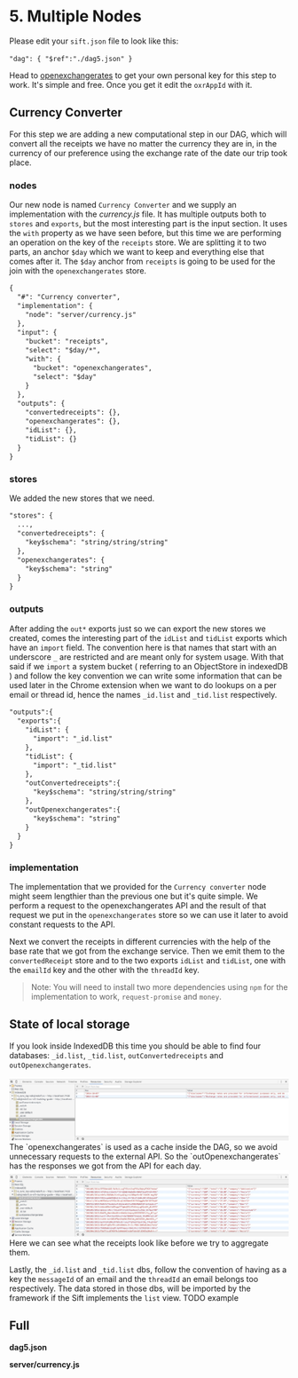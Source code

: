 # 5. Multiple Nodes

Please edit your `sift.json` file to look like this:

`"dag": { "$ref":"./dag5.json" }`

Head to [openexchangerates](http://openexchangerates.org) to get your own personal key for this step to work. It's simple and free. Once you get it edit the `oxrAppId` with it.

## Currency Converter

For this step we are adding  a new computational step in our DAG, which will convert all the receipts we have no matter the currency they are in, in the currency of our preference using the exchange rate of the date our trip took place.

### nodes

Our new node is named `Currency Converter` and we supply an implementation with the _currency.js_ file. It has multiple outputs both to `stores` and `exports`, but the most interesting part is the input section. It uses the `with` property as we have seen before, but this time we are performing an operation on the key of the `receipts` store. We are splitting it to two parts, an anchor `$day` which we want to keep and everything else that comes after it. The `$day` anchor from `receipts` is going to be used for the join with the `openexchangerates` store.

```
{
  "#": "Currency converter",
  "implementation": {
    "node": "server/currency.js"
  },
  "input": {
    "bucket": "receipts",
    "select": "$day/*",
    "with": {
      "bucket": "openexchangerates",
      "select": "$day"
    }
  },
  "outputs": {
    "convertedreceipts": {},
    "openexchangerates": {},
    "idList": {},
    "tidList": {}
  }
}
```

### stores

We added the new stores that we need.

```
"stores": {
  ...,
  "convertedreceipts": {
    "key$schema": "string/string/string"
  },
  "openexchangerates": {
    "key$schema": "string"
  }
}
```

### outputs

After adding the `out*` exports just so we can export the new stores we created, comes the interesting part of the `idList` and `tidList` exports which have an `import` field. 
The convention here is that names that start with an underscore `_` are restricted and are meant only for system usage. With that said if we `import` a system bucket ( referring to an ObjectStore in indexedDB ) and follow the key convention we can write some information that can be used later in the Chrome extension when we want to do lookups on a per email or thread id, hence the names `_id.list` and `_tid.list` respectively.

```
"outputs":{
  "exports":{
    "idList": {
      "import": "_id.list"
    },
    "tidList": {
      "import": "_tid.list"
    },
    "outConvertedreceipts":{
      "key$schema": "string/string/string"
    },
    "outOpenexchangerates":{
      "key$schema": "string"
    }
  }
}
```

### implementation

The implementation that we provided for the `Currency converter` node might seem lengthier than the previous one but it's quite simple. We perform a request to the openexchangerates API and the result of that request we put in the `openexchangerates` store so we can use it later to avoid constant requests to the API.

Next we convert the receipts in different currencies with the help of the base rate that we got from the exchange service. Then we emit them to the `convertedReceipt` store and to the two exports `idList` and `tidList`, one with the `emailId` key and the other with the `threadId` key.

> Note: You will need to install two more dependencies using `npm` for the implementation to work, `request-promise` and `money`.

## State of local storage

If you look inside IndexedDB this time you should be able to find four databases: `_id.list`, `_tid.list`, `outConvertedreceipts` and `outOpenexchangerates`.

<img src='./screenshots/step5OER.jpg'>
The `openexchangerates` is used as a cache inside the DAG, so we avoid unnecessary requests to the external API. So the `outOpenexchangerates` has the responses we got from the API for each day.


<img src='./screenshots/step5Receipts.jpg'>
Here we can see what the receipts look like before we try to aggregate them.


Lastly, the `_id.list` and `_tid.list` dbs, follow the convention of having as a key the `messageId` of an email and the `threadId` an email belongs too respectively. The data stored in those dbs, will be imported by the framework if the Sift implements the `list` view.
TODO example

## Full

**dag5.json**

**server/currency.js**